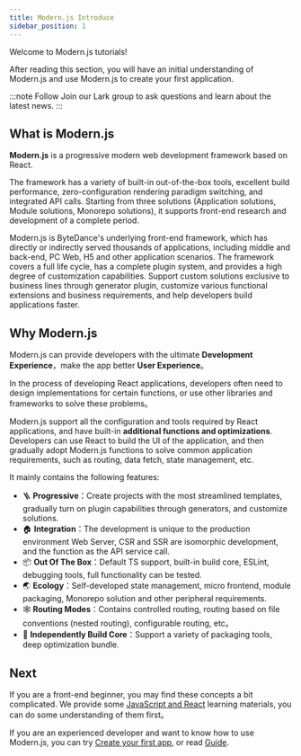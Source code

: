 ```yaml
---
title: Modern.js Introduce
sidebar_position: 1
---
```


Welcome to Modern.js tutorials!

After reading this section, you will have an initial understanding of Modern.js and use Modern.js to create your first application.

:::note Follow
Join our Lark group to ask questions and learn about the latest news.
:::

## What is Modern.js

**Modern.js** is a progressive modern web development framework based on React.

The framework has a variety of built-in out-of-the-box tools, excellent build performance, zero-configuration rendering paradigm switching, and integrated API calls. Starting from three solutions (Application solutions, Module solutions, Monorepo solutions), it supports front-end research and development of a complete period.

Modern.js is ByteDance's underlying front-end framework, which has directly or indirectly served thousands of applications, including middle and back-end, PC Web, H5 and other application scenarios. The framework covers a full life cycle, has a complete plugin system, and provides a high degree of customization capabilities. Support custom solutions exclusive to business lines through generator plugin, customize various functional extensions and business requirements, and help developers build applications faster.

## Why Modern.js

Modern.js can provide developers with the ultimate **Development Experience**，make the app better **User Experience**。

In the process of developing React applications, developers often need to design implementations for certain functions, or use other libraries and frameworks to solve these problems。

Modern.js support all the configuration and tools required by React applications, and have built-in **additional functions and optimizations**. Developers can use React to build the UI of the application, and then gradually adopt Modern.js functions to solve common application requirements, such as routing, data fetch, state management, etc.

It mainly contains the following features:

- 🪜 **Progressive**：Create projects with the most streamlined templates, gradually turn on plugin capabilities through generators, and customize solutions.
- 🏠 **Integration**：The development is unique to the production environment Web Server, CSR and SSR are isomorphic development, and the function as the API service call.
- 📦 **Out Of The Box**：Default TS support, built-in build core, ESLint, debugging tools, full functionality can be tested.
- 🌏 **Ecology**：Self-developed state management, micro frontend, module packaging, Monorepo solution and other peripheral requirements.
- 🕸 **Routing Modes**：Contains controlled routing, routing based on file conventions (nested routing), configurable routing, etc。
- 🚀 **Independently Build Core**：Support a variety of packaging tools, deep optimization bundle.

## Next

If you are a front-end beginner, you may find these concepts a bit complicated. We provide some [JavaScript and React](/docs/tutorials/foundations/basic) learning materials, you can do some understanding of them first。

If you are an experienced developer and want to know how to use Modern.js, you can try [Create your first app](/docs/tutorials/first-app/c01-start), or read [Guide](/docs/guides/overview).
